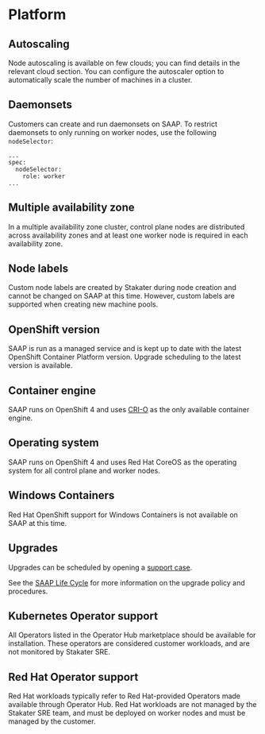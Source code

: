 # Platform

## Autoscaling

Node autoscaling is available on few clouds; you can find details in the relevant cloud section. You can configure the autoscaler option to automatically scale the number of machines in a cluster.

## Daemonsets

Customers can create and run daemonsets on SAAP. To restrict daemonsets to only running on worker nodes, use the following `nodeSelector`:

```
...
spec:
  nodeSelector:
    role: worker
...
```

## Multiple availability zone

In a multiple availability zone cluster, control plane nodes are distributed across availability zones and at least one worker node is required in each availability zone.

## Node labels

Custom node labels are created by Stakater during node creation and cannot be changed on SAAP at this time. However, custom labels are supported when creating new machine pools.

## OpenShift version

SAAP is run as a managed service and is kept up to date with the latest OpenShift Container Platform version. Upgrade scheduling to the latest version is available.

## Container engine

SAAP runs on OpenShift 4 and uses [CRI-O](https://www.redhat.com/en/blog/red-hat-openshift-container-platform-4-now-defaults-cri-o-underlying-container-engine) as the only available container engine.

## Operating system

SAAP runs on OpenShift 4 and uses Red Hat CoreOS as the operating system for all control plane and worker nodes.

## Windows Containers

Red Hat OpenShift support for Windows Containers is not available on SAAP at this time.

## Upgrades

Upgrades can be scheduled by opening a [support case](https://support.stakater.com/index.html).

See the [SAAP Life Cycle](../update-lifecycle.md) for more information on the upgrade policy and procedures.

## Kubernetes Operator support

All Operators listed in the Operator Hub marketplace should be available for installation. These operators are considered customer workloads, and are not monitored by Stakater SRE.

## Red Hat Operator support

Red Hat workloads typically refer to Red Hat-provided Operators made available through Operator Hub. Red Hat workloads are not managed by the Stakater SRE team, and must be deployed on worker nodes and must be managed by the customer.